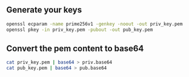 
## Generate your keys

```sh
openssl ecparam -name prime256v1 -genkey -noout -out priv_key.pem
openssl pkey -in priv_key.pem -pubout -out pub_key.pem
```
## Convert the pem content to base64

```sh
cat priv_key.pem | base64 > priv.base64
cat pub_key.pem | base64 > pub.base64
```
